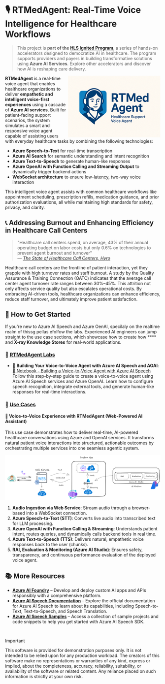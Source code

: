 <!-- markdownlint-disable MD033 -->

# **🎙️ RTMedAgent: Real-Time Voice Intelligence for Healthcare Workflows**

> This project is **part of the [HLS Ignited Program](https://github.com/microsoft/aihlsIgnited)**, a series of hands-on accelerators designed to democratize AI in healthcare. The program supports providers and payers in building transformative solutions using **Azure AI Services**. Explore other accelerators and discover how AI is reshaping care delivery.

<img src="utils/images/medagent.png" align="right" height="200" style="float:right; height:200px;" />

**RTMedAgent** is a real-time voice agent that enables healthcare organizations to deliver **empathetic and intelligent voice-first experiences** using a cascade of **Azure AI services**. Built for patient-facing support scenarios, the system simulates a smart and responsive voice agent capable of assisting users with everyday healthcare tasks by combining the following technologies:

- **Azure Speech-to-Text** for real-time transcription  
- **Azure AI Search** for semantic understanding and intent recognition  
- **Azure Text-to-Speech** to generate human-like responses  
- **Azure OpenAI with Function Calling and Streaming Output** to dynamically trigger backend actions  
- **WebSocket architecture** to ensure low-latency, two-way voice interaction  

This intelligent voice agent assists with common healthcare workflows like appointment scheduling, prescription refills, medication guidance, and prior authorization evaluations, all while maintaining high standards for safety, privacy, and clarity.


## **📞 Addressing Burnout and Enhancing Efficiency in Healthcare Call Centers**

> "Healthcare call centers spend, on average, 43% of their annual operating budget on labor costs but only 0.6% on technologies to prevent agent burnout and turnover"  
> — *[The State of Healthcare Call Centers, Hyro](https://assets-002.noviams.com/novi-file-uploads/pac/PDFs-and-Documents/Industry_Partners/Hyro_-_The_State_of_Healthcare_Call_Centers_2023_Report-fa539649.pdf?utm_source=chatgpt.com)​*


Healthcare call centers are the frontline of patient interaction, yet they grapple with high turnover rates and staff burnout. A study by the Quality Assurance & Training Connection (QATC) indicates that the average call center agent turnover rate ranges between 30%–45%. This attrition not only affects service quality but also escalates operational costs.​ By embracing AI-driven tools, healthcare organizations can enhance efficiency, reduce staff turnover, and ultimately improve patient satisfaction.

## **🚀 How to Get Started**

If you're new to Azure AI Speech and Azure OenAI, specilaly on the realtime realm of thissg pellas efolfow the labs. Experienced AI engineers can jump straight to the use case sections, which showcase how to create how **** and **X-ray Knowledge Stores** for real-world applications.

### **🧪 [RTMedAgent Labs](labs/README.md)**

+ 🧪 **Building Your Voice-to-Voice Agent with Azure AI Speech and AOAI**: [🧾 Notebook - Building a Voice-to-Voice Agent with Azure AI Speech](labs/01-build-your-audio-agent.ipynb) Follow this step-by-step guide to create a voice-to-voice agent using Azure AI Speech services and Azure OpenAI. Learn how to configure speech recognition, integrate external tools, and generate human-like responses for real-time interactions.

### **🏥 [Use Cases](usecases/README.md)**

#### **📝 Voice-to-Voice Experience with RTMedAgent (Web-Powered AI Assistant)**  

This use case demonstrates how to deliver real-time, AI-powered healthcare conversations using Azure and OpenAI services. It transforms natural patient voice interactions into structured, actionable outcomes by orchestrating multiple services into one seamless agentic system.

![alt text](utils/images/arch.png)

1. **Audio Ingestion via Web Service**: Stream audio through a browser-based into a WebSocket connection.  
2. **Azure Speech-to-Text (STT)**: Converts live audio into transcribed text for LLM processing.  
3. **Azure OpenAI with Function Calling & Streaming**: Understands patient intent, routes queries, and dynamically calls backend tools in real time.  
4. **Azure Text-to-Speech (TTS)**: Delivers natural, empathetic voice responses back to the user (chunks).  
5. **RAI, Evaluation & Monitoring (Azure AI Studio)**: Ensures safety, transparency, and continuous performance evaluation of the deployed voice agent.  

## **📚 More Resources**

- **[Azure AI Foundry](https://azure.microsoft.com/en-us/products/ai-foundry/?msockid=0b24a995eaca6e7d3c1dbc1beb7e6fa8#Use-cases-and-Capabilities)** – Develop and deploy custom AI apps and APIs responsibly with a comprehensive platform.
- **[Azure AI Speech Documentation](https://learn.microsoft.com/en-us/azure/ai-services/speech-service/)** – Explore the official documentation for Azure AI Speech to learn about its capabilities, including Speech-to-Text, Text-to-Speech, and Speech Translation.
- **[Azure AI Speech Samples](https://github.com/Azure-Samples/cognitive-services-speech-sdk)** – Access a collection of sample projects and code snippets to help you get started with Azure AI Speech SDK.


<br>

> [!IMPORTANT]  
> This software is provided for demonstration purposes only. It is not intended to be relied upon for any production workload. The creators of this software make no representations or warranties of any kind, express or implied, about the completeness, accuracy, reliability, suitability, or availability of the software or related content. Any reliance placed on such information is strictly at your own risk.
